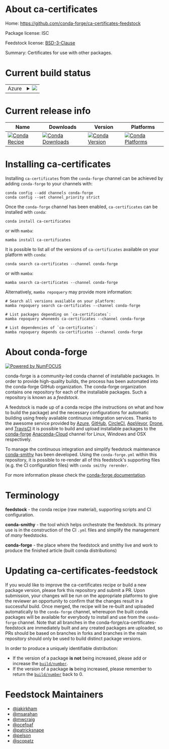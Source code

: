 About ca-certificates
=====================

Home: https://github.com/conda-forge/ca-certificates-feedstock

Package license: ISC

Feedstock license: [BSD-3-Clause](https://github.com/conda-forge/ca-certificates-feedstock/blob/main/LICENSE.txt)

Summary: Certificates for use with other packages.

Current build status
====================


<table>
    
  <tr>
    <td>Azure</td>
    <td>
      <details>
        <summary>
          <a href="https://dev.azure.com/conda-forge/feedstock-builds/_build/latest?definitionId=3772&branchName=main">
            <img src="https://dev.azure.com/conda-forge/feedstock-builds/_apis/build/status/ca-certificates-feedstock?branchName=main">
          </a>
        </summary>
        <table>
          <thead><tr><th>Variant</th><th>Status</th></tr></thead>
          <tbody><tr>
              <td>linux_64</td>
              <td>
                <a href="https://dev.azure.com/conda-forge/feedstock-builds/_build/latest?definitionId=3772&branchName=main">
                  <img src="https://dev.azure.com/conda-forge/feedstock-builds/_apis/build/status/ca-certificates-feedstock?branchName=main&jobName=linux&configuration=linux%20linux_64_" alt="variant">
                </a>
              </td>
            </tr><tr>
              <td>linux_aarch64</td>
              <td>
                <a href="https://dev.azure.com/conda-forge/feedstock-builds/_build/latest?definitionId=3772&branchName=main">
                  <img src="https://dev.azure.com/conda-forge/feedstock-builds/_apis/build/status/ca-certificates-feedstock?branchName=main&jobName=linux&configuration=linux%20linux_aarch64_" alt="variant">
                </a>
              </td>
            </tr><tr>
              <td>linux_ppc64le</td>
              <td>
                <a href="https://dev.azure.com/conda-forge/feedstock-builds/_build/latest?definitionId=3772&branchName=main">
                  <img src="https://dev.azure.com/conda-forge/feedstock-builds/_apis/build/status/ca-certificates-feedstock?branchName=main&jobName=linux&configuration=linux%20linux_ppc64le_" alt="variant">
                </a>
              </td>
            </tr><tr>
              <td>osx_64</td>
              <td>
                <a href="https://dev.azure.com/conda-forge/feedstock-builds/_build/latest?definitionId=3772&branchName=main">
                  <img src="https://dev.azure.com/conda-forge/feedstock-builds/_apis/build/status/ca-certificates-feedstock?branchName=main&jobName=osx&configuration=osx%20osx_64_" alt="variant">
                </a>
              </td>
            </tr><tr>
              <td>osx_arm64</td>
              <td>
                <a href="https://dev.azure.com/conda-forge/feedstock-builds/_build/latest?definitionId=3772&branchName=main">
                  <img src="https://dev.azure.com/conda-forge/feedstock-builds/_apis/build/status/ca-certificates-feedstock?branchName=main&jobName=osx&configuration=osx%20osx_arm64_" alt="variant">
                </a>
              </td>
            </tr><tr>
              <td>win_64</td>
              <td>
                <a href="https://dev.azure.com/conda-forge/feedstock-builds/_build/latest?definitionId=3772&branchName=main">
                  <img src="https://dev.azure.com/conda-forge/feedstock-builds/_apis/build/status/ca-certificates-feedstock?branchName=main&jobName=win&configuration=win%20win_64_" alt="variant">
                </a>
              </td>
            </tr>
          </tbody>
        </table>
      </details>
    </td>
  </tr>
</table>

Current release info
====================

| Name | Downloads | Version | Platforms |
| --- | --- | --- | --- |
| [![Conda Recipe](https://img.shields.io/badge/recipe-ca--certificates-green.svg)](https://anaconda.org/conda-forge/ca-certificates) | [![Conda Downloads](https://img.shields.io/conda/dn/conda-forge/ca-certificates.svg)](https://anaconda.org/conda-forge/ca-certificates) | [![Conda Version](https://img.shields.io/conda/vn/conda-forge/ca-certificates.svg)](https://anaconda.org/conda-forge/ca-certificates) | [![Conda Platforms](https://img.shields.io/conda/pn/conda-forge/ca-certificates.svg)](https://anaconda.org/conda-forge/ca-certificates) |

Installing ca-certificates
==========================

Installing `ca-certificates` from the `conda-forge` channel can be achieved by adding `conda-forge` to your channels with:

```
conda config --add channels conda-forge
conda config --set channel_priority strict
```

Once the `conda-forge` channel has been enabled, `ca-certificates` can be installed with `conda`:

```
conda install ca-certificates
```

or with `mamba`:

```
mamba install ca-certificates
```

It is possible to list all of the versions of `ca-certificates` available on your platform with `conda`:

```
conda search ca-certificates --channel conda-forge
```

or with `mamba`:

```
mamba search ca-certificates --channel conda-forge
```

Alternatively, `mamba repoquery` may provide more information:

```
# Search all versions available on your platform:
mamba repoquery search ca-certificates --channel conda-forge

# List packages depending on `ca-certificates`:
mamba repoquery whoneeds ca-certificates --channel conda-forge

# List dependencies of `ca-certificates`:
mamba repoquery depends ca-certificates --channel conda-forge
```


About conda-forge
=================

[![Powered by
NumFOCUS](https://img.shields.io/badge/powered%20by-NumFOCUS-orange.svg?style=flat&colorA=E1523D&colorB=007D8A)](https://numfocus.org)

conda-forge is a community-led conda channel of installable packages.
In order to provide high-quality builds, the process has been automated into the
conda-forge GitHub organization. The conda-forge organization contains one repository
for each of the installable packages. Such a repository is known as a *feedstock*.

A feedstock is made up of a conda recipe (the instructions on what and how to build
the package) and the necessary configurations for automatic building using freely
available continuous integration services. Thanks to the awesome service provided by
[Azure](https://azure.microsoft.com/en-us/services/devops/), [GitHub](https://github.com/),
[CircleCI](https://circleci.com/), [AppVeyor](https://www.appveyor.com/),
[Drone](https://cloud.drone.io/welcome), and [TravisCI](https://travis-ci.com/)
it is possible to build and upload installable packages to the
[conda-forge](https://anaconda.org/conda-forge) [Anaconda-Cloud](https://anaconda.org/)
channel for Linux, Windows and OSX respectively.

To manage the continuous integration and simplify feedstock maintenance
[conda-smithy](https://github.com/conda-forge/conda-smithy) has been developed.
Using the ``conda-forge.yml`` within this repository, it is possible to re-render all of
this feedstock's supporting files (e.g. the CI configuration files) with ``conda smithy rerender``.

For more information please check the [conda-forge documentation](https://conda-forge.org/docs/).

Terminology
===========

**feedstock** - the conda recipe (raw material), supporting scripts and CI configuration.

**conda-smithy** - the tool which helps orchestrate the feedstock.
                   Its primary use is in the construction of the CI ``.yml`` files
                   and simplify the management of *many* feedstocks.

**conda-forge** - the place where the feedstock and smithy live and work to
                  produce the finished article (built conda distributions)


Updating ca-certificates-feedstock
==================================

If you would like to improve the ca-certificates recipe or build a new
package version, please fork this repository and submit a PR. Upon submission,
your changes will be run on the appropriate platforms to give the reviewer an
opportunity to confirm that the changes result in a successful build. Once
merged, the recipe will be re-built and uploaded automatically to the
`conda-forge` channel, whereupon the built conda packages will be available for
everybody to install and use from the `conda-forge` channel.
Note that all branches in the conda-forge/ca-certificates-feedstock are
immediately built and any created packages are uploaded, so PRs should be based
on branches in forks and branches in the main repository should only be used to
build distinct package versions.

In order to produce a uniquely identifiable distribution:
 * If the version of a package **is not** being increased, please add or increase
   the [``build/number``](https://docs.conda.io/projects/conda-build/en/latest/resources/define-metadata.html#build-number-and-string).
 * If the version of a package **is** being increased, please remember to return
   the [``build/number``](https://docs.conda.io/projects/conda-build/en/latest/resources/define-metadata.html#build-number-and-string)
   back to 0.

Feedstock Maintainers
=====================

* [@jakirkham](https://github.com/jakirkham/)
* [@msarahan](https://github.com/msarahan/)
* [@mwcraig](https://github.com/mwcraig/)
* [@ocefpaf](https://github.com/ocefpaf/)
* [@patricksnape](https://github.com/patricksnape/)
* [@pelson](https://github.com/pelson/)
* [@scopatz](https://github.com/scopatz/)

